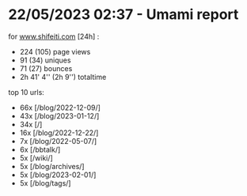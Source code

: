# 22/05/2023 02:37 - Umami report
for www.shifeiti.com [24h] :

 - 224 (105) page views
 - 91 (34) uniques
 - 71 (27) bounces
 - 2h 41' 4'' (2h 9'') totaltime


top 10 urls:
 - 66x [/blog/2022-12-09/]
 - 43x [/blog/2023-01-12/]
 - 34x [/]
 - 16x [/blog/2022-12-22/]
 - 7x [/blog/2022-05-07/]
 - 6x [/bbtalk/]
 - 5x [/wiki/]
 - 5x [/blog/archives/]
 - 5x [/blog/2023-02-01/]
 - 5x [/blog/tags/]


